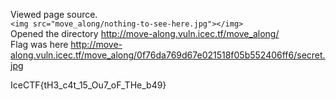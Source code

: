 Viewed page source.<br>
`<img src="move_along/nothing-to-see-here.jpg"></img>` <br>
Opened the directory http://move-along.vuln.icec.tf/move_along/ <br>
Flag was here 
http://move-along.vuln.icec.tf/move_along/0f76da769d67e021518f05b552406ff6/secret.jpg

IceCTF{tH3_c4t_15_Ou7_oF_THe_b49}
